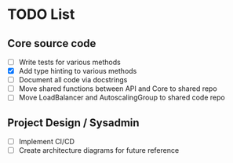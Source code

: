 # TODO  List

## Core source code
- [ ] Write tests for various methods
- [x] Add type hinting to various methods 
- [ ] Document all code via docstrings
- [ ] Move shared functions between API and Core to shared repo
- [ ] Move LoadBalancer and AutoscalingGroup to shared code repo
## Project Design / Sysadmin
- [ ] Implement CI/CD
- [ ] Create architecture diagrams for future reference